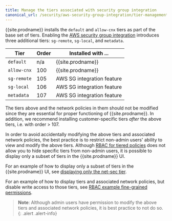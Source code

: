 ```yaml
---
title: Manage the tiers associated with security group integration
canonical_url: /security/aws-security-group-integration/tier-management
---
```



{{site.prodname}} installs the `default` and `allow-cnx` tiers as part of the
base set of tiers. Enabling the
[AWS security group integration]({{site.baseurl}}/reference/other-install-methods/kubernetes/installation/aws-sg-integration)
introduces three additional tiers: `sg-remote`, `sg-local`, and `metadata`.

| Tier        | Order  | Installed with ...         |
|-------------|--------|----------------------------|
| `default`   | n/a    | {{site.prodname}}          |
| `allow-cnx` | 100    | {{site.prodname}}          |
| `sg-remote` | 105    | AWS SG integration feature |
| `sg-local`  | 106    | AWS SG integration feature |
| `metadata`  | 107    | AWS SG integration feature |

The tiers above and the network policies in them should not be
modified since they are essential for proper functioning of {{site.prodname}}.
In addition, we recommend installing customer-specific tiers _after_ the above
tiers, i.e. with order > 107.

In order to avoid accidentally modifying the above tiers and associated
network policies, the best practice is to restrict non-admin users' ability to
view and modify the above tiers.
Although [RBAC for tiered policies]({{site.baseurl}}/reference/cnx/rbac-tiered-policies)
does not allow you to hide specific tiers from non-admin users, it is possible
to display only a subset of tiers in the {{site.prodname}} UI.

For an example of how to display only a subset of tiers in the {{site.prodname}} UI, see
[displaying only the net-sec tier]({{site.baseurl}}/reference/cnx/rbac-tiered-policies#displaying-only-the-net-sec-tier).

For an example of how to display tiers and associated network policies, but
disable write access to those tiers, see
[RBAC example fine-grained permissions]({{site.baseurl}}/reference/cnx/rbac-tiered-policies#example-fine-grained-permissions).

> **Note**: Although admin users have permission to modify the above tiers and associated
> network policies, it is best practice to not do so.
{: .alert .alert-info}
